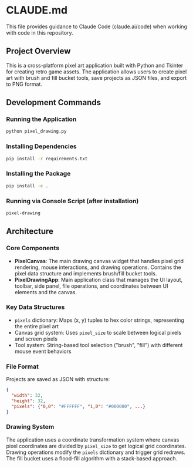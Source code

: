 # CLAUDE.md

This file provides guidance to Claude Code (claude.ai/code) when working with code in this repository.

## Project Overview

This is a cross-platform pixel art application built with Python and Tkinter for creating retro game assets. The application allows users to create pixel art with brush and fill bucket tools, save projects as JSON files, and export to PNG format.

## Development Commands

### Running the Application
```bash
python pixel_drawing.py
```

### Installing Dependencies
```bash
pip install -r requirements.txt
```

### Installing the Package
```bash
pip install -e .
```

### Running via Console Script (after installation)
```bash
pixel-drawing
```

## Architecture

### Core Components

- **PixelCanvas**: The main drawing canvas widget that handles pixel grid rendering, mouse interactions, and drawing operations. Contains the pixel data structure and implements brush/fill bucket tools.
- **PixelDrawingApp**: Main application class that manages the UI layout, toolbar, side panel, file operations, and coordinates between UI elements and the canvas.

### Key Data Structures

- `pixels` dictionary: Maps (x, y) tuples to hex color strings, representing the entire pixel art
- Canvas grid system: Uses `pixel_size` to scale between logical pixels and screen pixels
- Tool system: String-based tool selection ("brush", "fill") with different mouse event behaviors

### File Format

Projects are saved as JSON with structure:
```json
{
  "width": 32,
  "height": 32, 
  "pixels": {"0,0": "#FFFFFF", "1,0": "#000000", ...}
}
```

### Drawing System

The application uses a coordinate transformation system where canvas pixel coordinates are divided by `pixel_size` to get logical grid coordinates. Drawing operations modify the `pixels` dictionary and trigger grid redraws. The fill bucket uses a flood-fill algorithm with a stack-based approach.